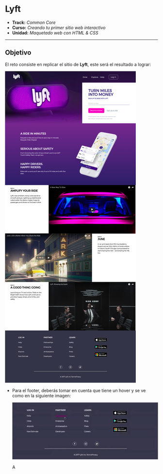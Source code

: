 # Lyft

* **Track:** _Common Core_
* **Curso:** _Creando tu primer sitio web interactivo_
* **Unidad:** _Maquetado web con HTML & CSS_

***

## Objetivo

El reto consiste en replicar el sitio de **Lyft**, este será el resultado
a lograr:

![Lyft Website](docs/fullpage.png)

* Para el footer, deberás tomar en cuenta que tiene un hover y se ve como en la
  siguiente imagen:

  ![Lyft - Footer](docs/footer.gif)

  A


